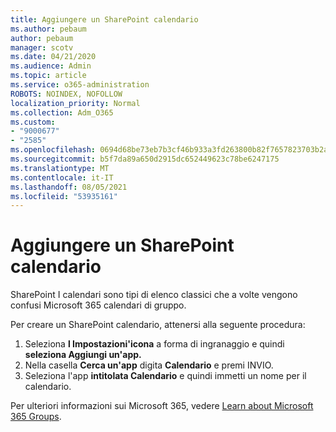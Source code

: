 ```yaml
---
title: Aggiungere un SharePoint calendario
ms.author: pebaum
author: pebaum
manager: scotv
ms.date: 04/21/2020
ms.audience: Admin
ms.topic: article
ms.service: o365-administration
ROBOTS: NOINDEX, NOFOLLOW
localization_priority: Normal
ms.collection: Adm_O365
ms.custom:
- "9000677"
- "2585"
ms.openlocfilehash: 0694d68be73eb7b3cf46b933a3fd263800b82f7657823703b2a6bf175eca6409
ms.sourcegitcommit: b5f7da89a650d2915dc652449623c78be6247175
ms.translationtype: MT
ms.contentlocale: it-IT
ms.lasthandoff: 08/05/2021
ms.locfileid: "53935161"
---
```

# <a name="add-a-sharepoint-calendar"></a>Aggiungere un SharePoint calendario

SharePoint I calendari sono tipi di elenco classici che a volte vengono confusi Microsoft 365 calendari di gruppo.
 
Per creare un SharePoint calendario, attenersi alla seguente procedura:
 
1.  Seleziona **l Impostazioni'icona** a forma di ingranaggio e quindi **seleziona Aggiungi un'app.**
2.  Nella casella **Cerca un'app** digita **Calendario** e premi INVIO.
3.  Seleziona l'app **intitolata Calendario** e quindi immetti un nome per il calendario.

Per ulteriori informazioni sui Microsoft 365, vedere [Learn about Microsoft 365 Groups](https://support.office.com/article/Learn-about-Office-365-groups-b565caa1-5c40-40ef-9915-60fdb2d97fa2).

